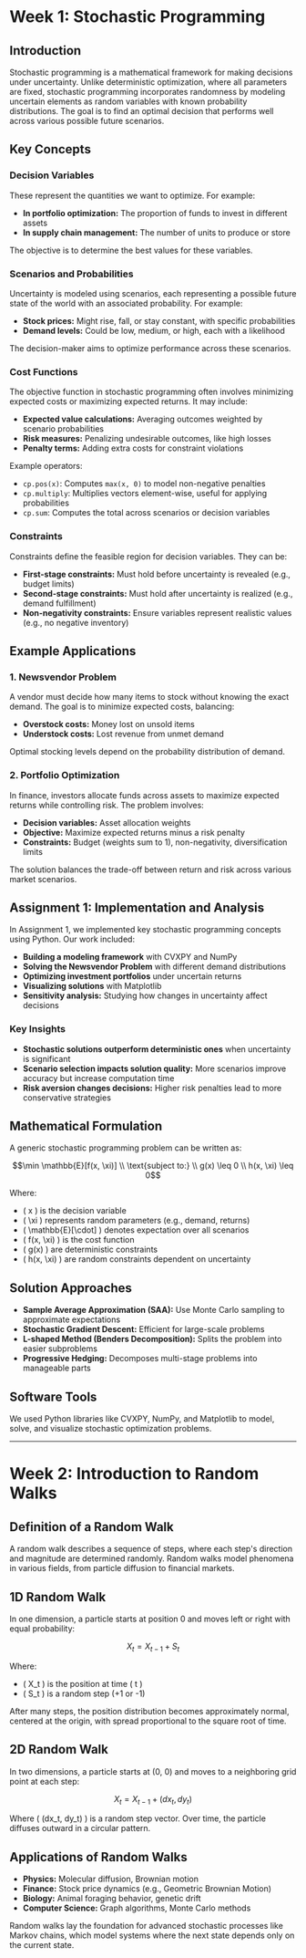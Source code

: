 # Week 1: Stochastic Programming

## Introduction
Stochastic programming is a mathematical framework for making decisions under uncertainty. Unlike deterministic optimization, where all parameters are fixed, stochastic programming incorporates randomness by modeling uncertain elements as random variables with known probability distributions. The goal is to find an optimal decision that performs well across various possible future scenarios.

## Key Concepts

### Decision Variables
These represent the quantities we want to optimize. For example:

- **In portfolio optimization:** The proportion of funds to invest in different assets
- **In supply chain management:** The number of units to produce or store

The objective is to determine the best values for these variables.

### Scenarios and Probabilities
Uncertainty is modeled using scenarios, each representing a possible future state of the world with an associated probability. For example:

- **Stock prices:** Might rise, fall, or stay constant, with specific probabilities
- **Demand levels:** Could be low, medium, or high, each with a likelihood

The decision-maker aims to optimize performance across these scenarios.

### Cost Functions
The objective function in stochastic programming often involves minimizing expected costs or maximizing expected returns. It may include:

- **Expected value calculations:** Averaging outcomes weighted by scenario probabilities
- **Risk measures:** Penalizing undesirable outcomes, like high losses
- **Penalty terms:** Adding extra costs for constraint violations

Example operators:

- `cp.pos(x)`: Computes `max(x, 0)` to model non-negative penalties
- `cp.multiply`: Multiplies vectors element-wise, useful for applying probabilities
- `cp.sum`: Computes the total across scenarios or decision variables

### Constraints
Constraints define the feasible region for decision variables. They can be:

- **First-stage constraints:** Must hold before uncertainty is revealed (e.g., budget limits)
- **Second-stage constraints:** Must hold after uncertainty is realized (e.g., demand fulfillment)
- **Non-negativity constraints:** Ensure variables represent realistic values (e.g., no negative inventory)

## Example Applications

### 1. Newsvendor Problem
A vendor must decide how many items to stock without knowing the exact demand. The goal is to minimize expected costs, balancing:

- **Overstock costs:** Money lost on unsold items
- **Understock costs:** Lost revenue from unmet demand

Optimal stocking levels depend on the probability distribution of demand.

### 2. Portfolio Optimization
In finance, investors allocate funds across assets to maximize expected returns while controlling risk. The problem involves:

- **Decision variables:** Asset allocation weights
- **Objective:** Maximize expected returns minus a risk penalty
- **Constraints:** Budget (weights sum to 1), non-negativity, diversification limits

The solution balances the trade-off between return and risk across various market scenarios.

## Assignment 1: Implementation and Analysis

In Assignment 1, we implemented key stochastic programming concepts using Python. Our work included:

- **Building a modeling framework** with CVXPY and NumPy
- **Solving the Newsvendor Problem** with different demand distributions
- **Optimizing investment portfolios** under uncertain returns
- **Visualizing solutions** with Matplotlib
- **Sensitivity analysis:** Studying how changes in uncertainty affect decisions

### Key Insights
- **Stochastic solutions outperform deterministic ones** when uncertainty is significant
- **Scenario selection impacts solution quality:** More scenarios improve accuracy but increase computation time
- **Risk aversion changes decisions:** Higher risk penalties lead to more conservative strategies

## Mathematical Formulation

A generic stochastic programming problem can be written as:

```math
\min \mathbb{E}[f(x, \xi)] \\
\text{subject to:} \\
    g(x) \leq 0 \\
    h(x, \xi) \leq 0
```

Where:

- \( x \) is the decision variable
- \( \xi \) represents random parameters (e.g., demand, returns)
- \( \mathbb{E}[\cdot] \) denotes expectation over all scenarios
- \( f(x, \xi) \) is the cost function
- \( g(x) \) are deterministic constraints
- \( h(x, \xi) \) are random constraints dependent on uncertainty

## Solution Approaches

- **Sample Average Approximation (SAA):** Use Monte Carlo sampling to approximate expectations
- **Stochastic Gradient Descent:** Efficient for large-scale problems
- **L-shaped Method (Benders Decomposition):** Splits the problem into easier subproblems
- **Progressive Hedging:** Decomposes multi-stage problems into manageable parts

## Software Tools
We used Python libraries like CVXPY, NumPy, and Matplotlib to model, solve, and visualize stochastic optimization problems.

---

# Week 2: Introduction to Random Walks

## Definition of a Random Walk

A random walk describes a sequence of steps, where each step's direction and magnitude are determined randomly. Random walks model phenomena in various fields, from particle diffusion to financial markets.

## 1D Random Walk

In one dimension, a particle starts at position 0 and moves left or right with equal probability:

```math
X_t = X_{t-1} + S_t
```

Where:

- \( X_t \) is the position at time \( t \)
- \( S_t \) is a random step (+1 or -1)

After many steps, the position distribution becomes approximately normal, centered at the origin, with spread proportional to the square root of time.

## 2D Random Walk

In two dimensions, a particle starts at (0, 0) and moves to a neighboring grid point at each step:

```math
X_t = X_{t-1} + (dx_t, dy_t)
```

Where \( (dx_t, dy_t) \) is a random step vector. Over time, the particle diffuses outward in a circular pattern.

## Applications of Random Walks

- **Physics:** Molecular diffusion, Brownian motion
- **Finance:** Stock price dynamics (e.g., Geometric Brownian Motion)
- **Biology:** Animal foraging behavior, genetic drift
- **Computer Science:** Graph algorithms, Monte Carlo methods

Random walks lay the foundation for advanced stochastic processes like Markov chains, which model systems where the next state depends only on the current state.

